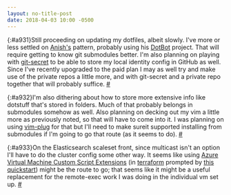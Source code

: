 ```yaml
---
layout: no-title-post
date: 2018-04-03 10:00 -0500
---
```

[](){:#a931}Still proceeding on updating my dotfiles, albeit slowly. I've more or less settled on [Anish's](https://github.com/anishathalye/dotfiles) pattern, probably using his [DotBot](https://github.com/anishathalye/dotbot) project. That will require getting to know git submodules better. I'm also planning on playing with [git-secret](http://git-secret.io/) to be able to store my local identity config in GitHub as well. Since I've recently upograded to the paid plan I may as well try and make use of the private repos a little more, and with git-secret and a private repo together that will probably suffice.  [#](#a931)

[](){:#a932}I'm also dithering about how to store more extensive info like dotstuff that's stored in folders. Much of that probably belongs in submodules somehow as well. Also planning on decking out my vim a little more as previously noted, so that will have to come into it. I was planning on using [vim-plug](https://github.com/junegunn/vim-plug) for that but I'll need to make sureit supported installing from submodules if I'm going to go that route (as it seems to do). [#](#a932)

[](){:#a933}On the Elasticsearch scaleset front, since multicast isn't an option I'll have to do the cluster config some other way. It seems like using [Azure Virtual Machine Custom Script Extensions](https://docs.microsoft.com/en-us/azure/virtual-machines/windows/extensions-customscript) (in [terraform](https://www.terraform.io/docs/providers/azurerm/r/virtual_machine_extension.html) prompted by [this quickstart](https://github.com/Azure/azure-quickstart-templates/blob/master/elasticsearch-vmss/azuredeploy.json)) might be the route to go; that seems like it might be a useful replacement for the remote-exec work I was doing in the individual vm set up.  [#](#a933)
